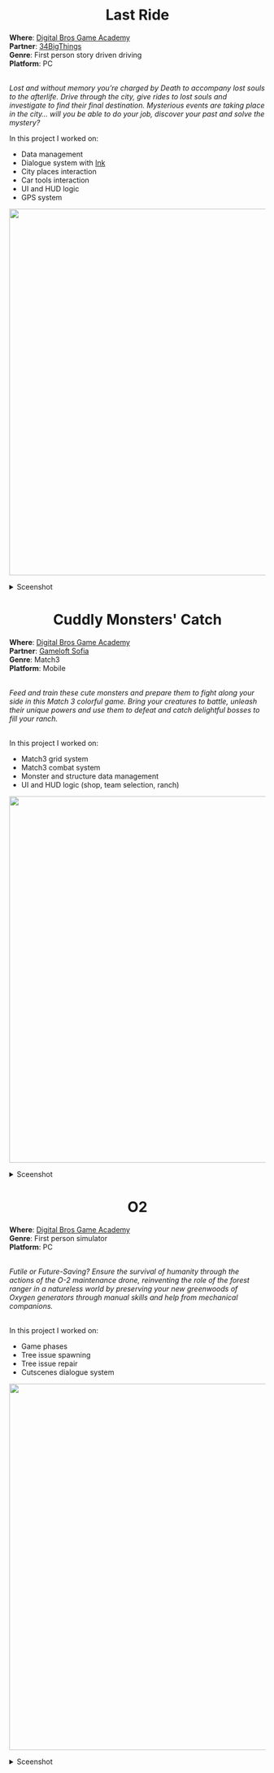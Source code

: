 <h1 align="center"> Last Ride </h1>
<b>Where</b>: <a href="https://dbgameacademy.it/?gclid=Cj0KCQjw8uOWBhDXARIsAOxKJ2GLU5Ea6NNwwBL4gu1LutBM2M50qc8DkTI3tR4O2n3y5AZv8C5EZOcaAhvtEALw_wcB"> Digital Bros Game Academy </a><br />
<b>Partner</b>: <a href="https://34bigthings.com/"> 34BigThings </a><br />
<b>Genre</b>: First person story driven driving <br />
<b>Platform</b>: PC <br /><br />

<i> Lost and without memory you’re charged by Death to accompany lost souls to the afterlife.
Drive through the city, give rides to lost souls and investigate to find their final destination.
Mysterious events are taking place in the city… will you be able to do your job, discover your past and solve the mystery? </i> <br />

In this project I worked on:
<ul>
  <li> Data management </li>
  <li> Dialogue system with <a href="https://www.inklestudios.com/ink/"> Ink </a></li>
  <li> City places interaction </li>
  <li> Car tools interaction </li>
  <li> UI and HUD logic </li>
  <li> GPS system </li>
</ul>

<p align="center">
  <img src="https://user-images.githubusercontent.com/90765289/180183778-da679a30-ec2e-45f2-ba54-b5e5faeb0906.png" alt="" width="720"/>
</p>

<details><summary>Sceenshot</summary>
  <p align="center">
    <img src="https://user-images.githubusercontent.com/90765289/180182951-9990a9c1-f465-4f55-8e0a-9831802564df.png" alt="" width="720"/>
    <img src="https://user-images.githubusercontent.com/90765289/180183064-88378e4f-94b6-4ff5-bf83-69df203e8f9a.png" alt="" width="720"/> 
    <img src="https://user-images.githubusercontent.com/90765289/180183082-33429736-efcf-4910-9256-e4d6a56e3898.png" alt="" width="720"/>  
  </p>
</details>

<h1 align="center"> Cuddly Monsters' Catch </h1>
<b>Where</b>: <a href="https://dbgameacademy.it/?gclid=Cj0KCQjw8uOWBhDXARIsAOxKJ2GLU5Ea6NNwwBL4gu1LutBM2M50qc8DkTI3tR4O2n3y5AZv8C5EZOcaAhvtEALw_wcB"> Digital Bros Game Academy </a><br />
<b>Partner</b>: <a href="https://www.gameloft.com/gameloft-studios/sofia"> Gameloft Sofia </a><br />
<b>Genre</b>: Match3 <br />
<b>Platform</b>: Mobile <br /><br />

<i> Feed and train these cute monsters and prepare them to fight along your side in this Match 3 colorful game. Bring your creatures to battle, unleash their unique powers and use them to defeat and catch delightful bosses to fill your ranch. </i> <br /><br />

In this project I worked on:
<ul>
  <li> Match3 grid system </li>
  <li> Match3 combat system </li>
  <li> Monster and structure data management </li>
  <li> UI and HUD logic (shop, team selection, ranch) </li>
</ul>

<p align="center">
  <img src="https://user-images.githubusercontent.com/90765289/180166606-fa2d9e84-ae6d-4f8a-902b-3e2b89c8ee8c.png" alt="" width="720"/>
</p>

<details><summary>Sceenshot</summary>
  <p align="center">  
    <img src="https://user-images.githubusercontent.com/90765289/180166777-e4595332-81e0-495f-a7dc-0202662f756b.png" alt="" width="400"/> 
    <img src="https://user-images.githubusercontent.com/90765289/180166787-f125a4db-9434-4528-a38e-b40df109efaf.png" alt="" width="400"/>  
  </p>
  <p align="center">
    <img src="https://user-images.githubusercontent.com/90765289/180166807-f9fa3062-a231-4507-bb07-d233380bf23d.png" alt="" width="400"/>
    <img src="https://user-images.githubusercontent.com/90765289/180166820-35e812d3-11cc-4e99-93db-2958c75a4e09.png" alt="" width="400"/>
  </p>
</details>

<h1 align="center"> O2 </h1>
<b>Where</b>: <a href="https://dbgameacademy.it/?gclid=Cj0KCQjw8uOWBhDXARIsAOxKJ2GLU5Ea6NNwwBL4gu1LutBM2M50qc8DkTI3tR4O2n3y5AZv8C5EZOcaAhvtEALw_wcB"> Digital Bros Game Academy </a><br />
<b>Genre</b>: First person simulator <br />
<b>Platform</b>: PC <br /><br />
  
<i> Futile or Future-Saving? Ensure the survival of humanity through the actions of the O-2 maintenance drone, reinventing the role of the forest ranger in a natureless world by preserving your new greenwoods of Oxygen generators through manual skills and help from mechanical companions.</i> <br /><br />


In this project I worked on:
<ul>
  <li> Game phases </li>
  <li> Tree issue spawning </li>
  <li> Tree issue repair </li>
  <li> Cutscenes dialogue system </li>
</ul>

<p align="center">
  <img src="https://user-images.githubusercontent.com/90765289/180161691-8e937712-a659-435f-9b3f-0fb25e8fc4d4.png" alt="" width="720"/>
</p>

<details><summary>Sceenshot</summary>
  <p align="center">
    <img src="https://user-images.githubusercontent.com/90765289/180161749-06cbef84-17a8-41f7-95dd-27a579d72136.png" alt="" width="720"/>
    <img src="https://user-images.githubusercontent.com/90765289/180161800-3669eab8-6019-4ad9-bd13-829126f7582a.png" alt="" width="720"/>
  </p>
</etails>
